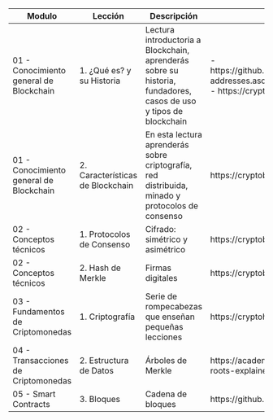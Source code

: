<table>
  <thead>
    <tr>
      <th>Modulo</th>
      <th>Lección</th>
      <th>Descripción</th>
      <th>Fuente</th>
      <th>Modalidad</th>
    </tr>
  </thead>
  <tbody>
    <tr>
      <td>01 - Conocimiento general de Blockchain</td>
      <td>1. ¿Qué es? y su Historia</td>
      <td>Lectura introductoria a Blockchain, aprenderás sobre su historia, fundadores, casos de uso y tipos de blockchain</td>
      <td>- https://github.com/ethereumbook/ethereumbook/blob/develop/04keys-addresses.asciidoc
            <br>
          - https://cryptobook.nakov.com/cryptography-overview
      </td>
      <td>:page_facing_up:</td>
    </tr>
    <tr>
      <td>01 - Conocimiento general de Blockchain</td>
      <td>2. Características de Blockchain</td>
      <td>En esta lectura aprenderás sobre criptografía, red distribuida, minado y protocolos de consenso</td>
      <td>https://cryptobook.nakov.com/cryptographic-hash-functions
      </td>
      <td>:page_facing_up:</td>
    </tr>
    </tr>
    <tr>
      <td>02 - Conceptos técnicos</td>
      <td>1. Protocolos de Consenso</td>
      <td>Cifrado: simétrico y asimétrico</td>
      <td>https://cryptobook.nakov.com/encryption-symmetric-and-asymmetric</td>
      <td>:page_facing_up:</td>
    </tr>
    <tr>
      <td>02 - Conceptos técnicos</td>
      <td>2. Hash de Merkle</td>
      <td>Firmas digitales</td>
      <td>https://cryptobook.nakov.com/digital-signatures</td>
      <td>:page_facing_up:</td>
    </tr>
    <tr>
      <td>03 - Fundamentos de Criptomonedas</td>
      <td>1. Criptografía</td>
      <td>Serie de rompecabezas que enseñan pequeñas lecciones </td>
      <td>https://cryptohack.org/</td>
      <td>:page_facing_up:</td>
    </tr>
    <tr>
      <td>04 - Transacciones de Criptomonedas</td>
      <td>2. Estructura de Datos</td>
      <td>Árboles de Merkle</td>
      <td>https://academy.binance.com/es/articles/merkle-trees-and-merkle-roots-explained</td>
      <td>:page_facing_up:</td>
    </tr>
    <tr>
      <td>05 - Smart Contracts</td>
      <td>3. Bloques</td>
      <td>Cadena de bloques</td>
      <td>https://github.com/bitcoinbook/bitcoinbook/blob/develop/ch09.asciidoc</td>
      <td>:page_facing_up:</td>
    </tr>

  </tbody>
</table>